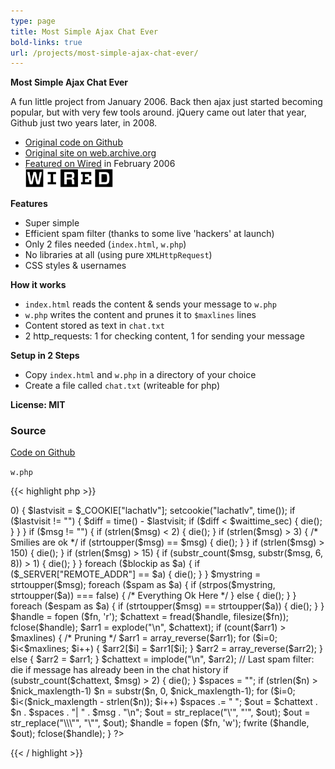 ```yaml
---
type: page
title: Most Simple Ajax Chat Ever
bold-links: true
url: /projects/most-simple-ajax-chat-ever/
---
```


**Most Simple Ajax Chat Ever**

A fun little project from January 2006. Back then ajax just started becoming popular, but with very few tools around. jQuery came out later that year, Github just two years later, in 2008.

* [Original code on Github](https://github.com/metachris/most-simple-ajax-chat-ever)
* [Original site on web.archive.org](https://web.archive.org/web/20080213154015/http://www.linuxuser.at/index.php?title=Most_Simple_Ajax_Chat_Ever)
* [Featured on Wired](http://www.wired.com/2006/02/simple_ajax_chat) in February 2006<br>
  <a href="http://www.wired.com/2006/02/simple_ajax_chat"><img src="/images/logos/wired.jpg" alt="wired" width="140" /></a>

**Features**

* Super simple
* Efficient spam filter (thanks to some live 'hackers' at launch)
* Only 2 files needed (`index.html`, `w.php`)
* No libraries at all (using pure `XMLHttpRequest`)
* CSS styles & usernames

**How it works**

* `index.html` reads the content & sends your message to `w.php`
* `w.php` writes the content and prunes it to `$maxlines` lines
* Content stored as text in `chat.txt`
* 2 http_requests: 1 for checking content, 1 for sending your message

**Setup in 2 Steps**

* Copy `index.html` and `w.php` in a directory of your choice
* Create a file called `chat.txt` (writeable for php)

**License: MIT**

### Source

[Code on Github](https://github.com/metachris/most-simple-ajax-chat-ever)

`w.php`

{{< highlight php >}}
<?php
    /**
     * Author: chris at linuxuser.at
     * Licence: MIT
     */

    $fn = "chat.txt";
    $maxlines = 20;

    $nick_maxlength = 10;

    /* Set this to a minimum wait time between posts (in sec) */
    $waittime_sec = 0;

    /* spam keywords */
    $spam[] = "cum";
    $spam[] = "dick";

    /* IP's to block */
    $blockip[] = "72.60.167.89";

    /* spam, if message IS exactly that string */
    $espam[] = "ajax";

    $msg = $_REQUEST["m"];
    $n = $_REQUEST["n"];

    if ($waittime_sec > 0) {
        $lastvisit = $_COOKIE["lachatlv"];
        setcookie("lachatlv", time());

        if ($lastvisit != "") {
            $diff = time() - $lastvisit;
            if ($diff < $waittime_sec) { die(); }
        }
    }

    if ($msg != "") {
        if (strlen($msg) < 2) { die(); }
        if (strlen($msg) > 3) {
            /* Smilies are ok */
            if (strtoupper($msg) == $msg) { die(); }
        }
        if (strlen($msg) > 150) { die(); }
        if (strlen($msg) > 15) {
            if (substr_count($msg, substr($msg, 6, 8)) > 1) { die(); }
        }

        foreach ($blockip as $a) {
            if ($_SERVER["REMOTE_ADDR"] == $a) { die(); }
        }

        $mystring = strtoupper($msg);
        foreach ($spam as $a) {
             if (strpos($mystring, strtoupper($a)) === false) {
                 /* Everything Ok Here */
             } else {
                 die();
             }
        }

        foreach ($espam as $a) {
            if (strtoupper($msg) == strtoupper($a)) { die(); }
        }

        $handle = fopen ($fn, 'r');
        $chattext = fread($handle, filesize($fn)); fclose($handle);

        $arr1 = explode("\n", $chattext);

        if (count($arr1) > $maxlines) {
            /* Pruning */
            $arr1 = array_reverse($arr1);
            for ($i=0; $i<$maxlines; $i++) { $arr2[$i] = $arr1[$i]; }
            $arr2 = array_reverse($arr2);
        } else {
            $arr2 = $arr1;
        }

        $chattext = implode("\n", $arr2);

        // Last spam filter: die if message has already been in the chat history
        if (substr_count($chattext, $msg) > 2) { die(); }

        $spaces = "";
        if (strlen($n) > $nick_maxlength-1) $n = substr($n, 0, $nick_maxlength-1);
        for ($i=0; $i<($nick_maxlength - strlen($n)); $i++) $spaces .= " ";

        $out = $chattext . $n . $spaces . "| " . $msg . "\n";
        $out = str_replace("\'", "'", $out);
        $out = str_replace("\\\"", "\"", $out);

        $handle = fopen ($fn, 'w'); fwrite ($handle, $out); fclose($handle);
    }
?>
{{< / highlight >}}
